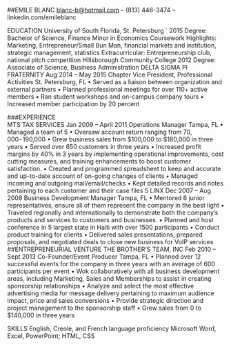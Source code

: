 ##EMILE BLANC
blanc-b@hotmail.com – (813) 446-3474 – linkedin.com/emileblanc

EDUCATION	University of South Florida, St. Petersburg 	                                     `		                 2015
	Degree:  Bachelor of Science, Finance 
			           Minor in Economics 
	Coursework Highlights:  Marketing, Entrepreneur/Small Bun Man, financial markets and institution, strategic management, statistics
	Extracurricular:  Entrepreneurship club, national pitch competition
	Hillsborough Community College 		       			                                2012
	Degree:  Associate of Science, Business Administration 
                                         DELTA SIGMA PI FRATERNITY                                                      Aug 2014 – May 2015
                                         Chapter Vice President, Professional Activities                                          St. Petersburg, FL
•	Served as a liaison between organization and external partners
•	Planned professional meetings for over 110+ active members
•	Ran student workshops and on-campus company tours
•	Increased member participation by 20 percent

###EXPERIENCE	
MTS TAX SERVICES 				                                                               Jan 2009 – April 2011
              	    Operations Manager                                                                                                       Tampa, FL 
•	Managed a team of 5 
•	Oversaw account return ranging from $70,000-$190,000
•	Grew business sales from $100,000 to $180,000 in three years
•	Served over 650 customers in three years 
•	 Increased profit margins by 40% in 3 years by implementing operational improvements, cost cutting measures, and training enhancements to boost customer satisfaction. 
•	Created and programmed spreadsheet to keep and accurate and up-to-date account of on-going changes of clients
•	Managed incoming and outgoing mail/email/checks
•	Kept detailed records and notes pertaining to each customer and their case files
5 LINX  						                                                                                                 Dec 2007 – Aug 2008
Business Development Manager	                                                                                                 Tampa, FL 
•	Mentored 6 junior representatives, ensure all of them represent the company in the best light
•	Traveled regionally and internationally to demonstrate both the company’s products and services to customers and businesses. 
•	Planned and host conference in 5 largest state in Haiti with over 1500 participants
•	Conduct product training for clients
•	Delivered sales presentations, prepared proposals, and negotiated deals to close new business for VoIP services
##ENTREPRENEURIAL VENTURE
                             THE BROTHER’S TEAM, INC        	             	             	                     Feb 2010 – Sept 2013
	                        Co-Founder/Event Producer                                                                                           Tampa, FL
•	Planned over 12 successful events for the company in three years with an average of 600 participants per event
•	Wok collaboratively with all business development areas, including Marketing, Sales and Memberships to assist in creating sponsorship relationships
•	Analyze and select the most effective advertising media for message delivery pertaining to maximum audience impact, price and sales conversions
•	Provide strategic direction and project management to the sponsorship staff
•	Grew sales from 0 to $140,000 in three years 



SKILLS 	English, Creole, and French language proficiency
		Microsoft Word, Excel, PowerPoint; HTML, CSS

